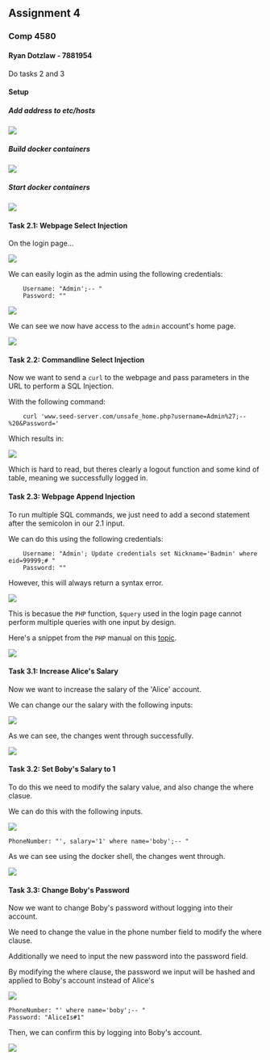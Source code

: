 ## Assignment 4

### Comp 4580

#### Ryan Dotzlaw - 7881954

Do tasks 2 and 3

#### Setup

##### Add address to etc/hosts
![](0a.png)

##### Build docker containers
![](0b.png)

##### Start docker containers
![](0c.png)

#### Task 2.1: Webpage Select Injection

On the login page...

![](1a.png)

We can easily login as the admin using the following credentials:
```
	Username: "Admin';-- "
	Password: ""
```
![](1b.png)

We can see we now have access to the `admin` account's home page.

![](1c.png)

#### Task 2.2: Commandline Select Injection

Now we want to send a `curl` to the webpage and pass parameters in the URL to perform a SQL Injection.

With the following command:

```
	curl 'www.seed-server.com/unsafe_home.php?username=Admin%27;--%20&Password='
```

Which results in:

![](1d.png)

Which is hard to read, but theres clearly a logout function and some kind of table, meaning we successfully logged in.


#### Task 2.3: Webpage Append Injection

To run multiple SQL commands, we just need to add a second statement after the semicolon in our 2.1 input.

We can do this using the following credentials:

```
	Username: "Admin'; Update credentials set Nickname='Badmin' where eid=99999;# "
	Password: ""	
```

However, this will always return a syntax error.

![](1e.png)

This is becasue the `PHP` function, `$query` used in the login page cannot perform multiple queries with one input by design.

Here's a snippet from the `PHP` manual on this [topic](https://www.php.net/manual/en/mysqli.quickstart.multiple-statement.php).

![](1f.png)

#### Task 3.1: Increase Alice's Salary

Now we want to increase the salary of the 'Alice' account.

We can change our the salary with the following inputs:

![](2a.png)

As we can see, the changes went through successfully.

![](2b.png)

#### Task 3.2: Set Boby's Salary to 1

To do this we need to modify the salary value, and also change the where clasue.

We can do this with the following inputs.

![](2c.png)

```
PhoneNumber: "', salary='1' where name='boby';-- "
```

As we can see using the docker shell, the changes went through.

![](2d.png)

#### Task 3.3: Change Boby's Password

Now we want to change Boby's password without logging into their account.

We need to change the value in the phone number field to modify the where clause.

Additionally we need to input the new password into the password field.

By modifying the where clause, the password we input will be hashed and applied to Boby's account instead of Alice's

![](2e.png)

```
PhoneNumber: "' where name='boby';-- "
Password: "AliceIs#1"
```

Then, we can confirm this by logging into Boby's account.

![](2f.png)

